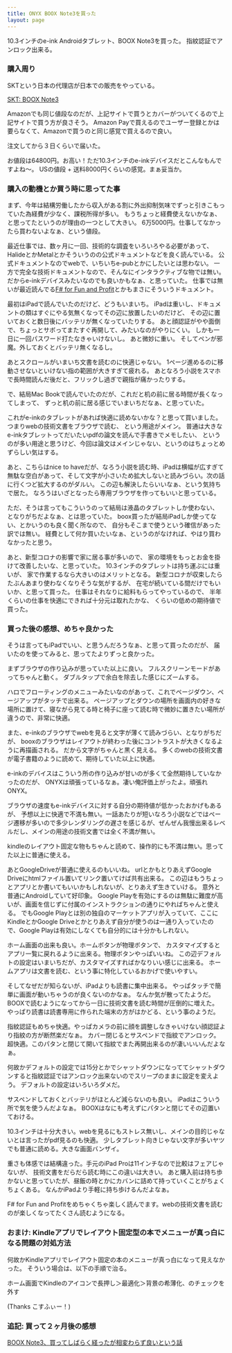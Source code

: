 ```yaml
---
title: ONYX BOOX Note3を買った
layout: page
---
```

10.3インチのe-ink Androidタブレット、BOOX Note3を買った。
指紋認証でアンロック出来る。

### 購入周り

SKTという日本の代理店が日本での販売をやっている。

[SKT: BOOX Note3](https://sktgroup.co.jp/boox-note3/)

Amazonでも同じ値段なのだが、上記サイトで買うとカバーがついてくるので上記サイトで買う方が良さそう。
Amazon Payで買えるのでユーザー登録とかは要らなくて、Amazonで買うのと同じ感覚で買えるので良い。

注文してから３日くらいで届いた。

お値段は64800円。お高い！ただ10.3インチのe-inkデバイスだとこんなもんですよね〜。
USの値段 + 送料8000円くらいの感覚。まぁ妥当か。

### 購入の動機とか買う時に思ってた事

まず、今年は結構労働したから収入がある割に外出抑制気味でずっと引きこもっていた為経費が少なく、課税所得が多い。
もうちょっと経費使えないかなぁ、と思ってたというのが理由の一つとして大きい。
6万5000円。仕事してなかったら買わないよなぁ、という値段。

最近仕事では、数ヶ月に一回、技術的な調査をいろいろやる必要があって、
HalideとかMetalとかそういうのの公式ドキュメントなどを良く読んでいる。
公式ドキュメントなのでwebで、いちいちe-pubとかにしたいとは思わない。
一方で完全な技術ドキュメントなので、そんなにインタラクティブな物では無い。
だからe-inkデバイスみたいなのでも良いかもなぁ、と思っていた。
仕事では無いが最近読んでる[F# for Fun and Profit](https://swlaschin.gitbooks.io/fsharpforfunandprofit/content/)とかもまさにそういうドキュメント。

最初はiPadで読んでいたのだけど、どうもいまいち。
iPadは重いし、ドキュメントの類はすぐにやる気無くなってその辺に放置したいのだけど、
その辺に置いておくと数日後にバッテリが無くなっていたりする。
あと顔認証がやや面倒で、ちょっとサボってまたすぐ再開して、みたいなのがやりにくい。
しかも一日に一回パスワード打たなきゃいけないし。
あと微妙に重い。
そしてペンが邪魔。外しておくとバッテリ無くなるし。

あとスクロールがいまいち文書を読むのに快適じゃない。
1ページ進めるのに移動させないといけない指の範囲が大きすぎて疲れる。
あとなろう小説をスマホで長時間読んだ後だと、フリックし過ぎで親指が痛かったりする。

で、結局Mac Bookで読んでいたのだが、これだと机の前に居る時間が長くなってしまって、
ずっと机の前に居る感じでいまいちだなぁ、と思っていた。

これがe-inkのタブレットがあれば快適に読めないかな？と思って買いました。
つまりwebの技術文書をブラウザで読む、
という用途がメイン。
普通は大きなe-inkタブレットってだいたいpdfの論文を読んで手書きでメモしたい、
というのが多い用途と思うけど、今回は論文はメインじゃない、というのはちょっとめずらしい気はする。

あと、こちらはnice to haveだが、なろう小説を読む時、iPadは横幅が広すぎて無駄な空白があって、そして文字が小さいため拡大しないと読みづらい。次の話に行くつど拡大するのがダルい。
この辺も解決したらいいなぁ、という気持ちで居た。
なろうはいざとなったら専用ブラウザを作ってもいいと思っている。

ただ、そうは言ってもこういうのって結局は液晶のタブレットしか使わない、
となりがちだよなぁ、とは思っていた。
boox買ったが結局iPadしか使ってない、とかいうのも良く聞く所なので、
自分もそこまで使うという確信があった訳では無い。
経費として何か買いたいなぁ、というのがなければ、やはり買わなかったと思う。

あと、新型コロナの影響で家に居る事が多いので、
家の環境をもっとお金を掛けて改善したいな、と思っていた。
10.3インチのタブレットは持ち運ぶには重いが、
家で作業するなら大きいのはメリットとなる。
新型コロナが収束したらたぶんあまり使わなくなりそうな気がするが、
在宅が続いている間だけでもいいか、と思って買った。
仕事はそれなりに給料もらってやっているので、
半年くらいの仕事を快適にできれば十分元は取れたかな、
くらいの低めの期待値で買った。

### 買った後の感想、めちゃ良かった

そうは言ってもiPadでいい、と思うんだろうなぁ、と思って買ったのだが、
届いたのを使ってみると、思ってたよりずっと良かった。

まずブラウザの作り込みが思っていた以上に良い。
フルスクリーンモードがあってちゃんと動く。
ダブルタップで余白を除去した感じにズームする。

ハロでフローティングのメニューみたいなのがあって、これでページダウン、ページアップがタッチで出来る。
ページアップとダウンの場所を画面内の好きな場所に置けて、寝ながら見てる時と椅子に座って読む時で微妙に置きたい場所が違うので、非常に快適。

また、e-inkのブラウザでwebを見ると文字が薄くて読みづらい、となりがちだが、
booxのブラウザはレイアウトが終わった後にコントラストが大きくなるように再描画される。
だから文字がちゃんと黒く見える。
多くのwebの技術文書が電子書籍のように読めて、期待していた以上に快適。

e-inkのデバイスはこういう所の作り込みが甘いのが多くて全然期待していなかったのだが、
ONYXは頑張っているなぁ。凄い俺評価上がったよ。頑張れONYX。

ブラウザの速度もe-inkデバイスに対する自分の期待値が低かったおかげもあるが、
予想以上に快適で不満も無い。一話あたりが短いなろう小説などではページ遷移が多いので多少レンダリングの遅さを感じるが、ぜんぜん我慢出来るレベルだし、メインの用途の技術文書では全く不満が無い。

kindleのレイアウト固定な物もちゃんと読めて、操作的にも不満は無い。思ってた以上に普通に使える。

あとGoogleDriveが普通に使えるのもいいね。
urlとかもとりあえずGoogle Driveにhtmlファイル置いてリンク置いてけば共有出来る。
この辺はもうちょっとアプリとか書いてもいいかもしれないが、とりあえず生きていける。
意外と普通にAndroidしていて好印象。
Google Playを有効にするのは無駄に難度が高いが、画面を信じずに付属のインストラクションの通りにやればちゃんと使える。
でもGoogle Playとは別の独自のマーケットアプリが入っていて、ここにKindleとかGoogle Driveとかとりあえず自分が使うのは一通り入っていたので、Google Playは有効にしなくても自分的には十分かもしれない。

ホーム画面の出来も良い。ホームボタンが物理ボタンで、
カスタマイズするとアプリ一覧に戻れるように出来る。物理ボタンやっぱいいね。
この辺デフォルトの設定はいまいちだが、カスタマイズすればかなりいい感じに出来る。
ホームアプリは文書を読む、という事に特化しているおかげで使いやすい。

そしてなぜだが知らないが、iPadよりも読書に集中出来る。
やっぱタッチで簡単に画面が動いちゃうのが良くないのかなぁ。
なんか気が散ってたようだ。
BOOXで読むようになってから一日に技術文書を読む時間が圧倒的に増えた。
やっぱり読書は読書専用に作られた端末の方がはかどる、という事のようだ。

指紋認証もめちゃ快適。やっぱカメラの前に顔を調整しなきゃいけない顔認証より指紋の方が断然楽だなぁ。
カバー閉じるとサスペンドで指紋でアンロック。超快適。このパタンと閉じて開いて指紋でまた再開出来るのが凄いいいんだよなぁ。

何故かデフォルトの設定では15分とかでシャットダウンになっててシャットダウンすると指紋認証ではアンロック出来ないのでスリープのままに設定を変えよう。
デフォルトの設定はいろいろダメだ。

サスペンドしておくとバッテリがほとんど減らないのも良い。
iPadはこういう所で気を使うんだよなぁ。
BOOXはなにも考えずにパタンと閉じてその辺置いておける。

10.3インチは十分大きい。webを見るにもストレス無いし、メインの目的じゃないとは言ったがpdf見るのも快適。
少しタブレット向きじゃない文字が多いヤツでも普通に読める。大きな画面バンザイ。

重さも体感では結構違った。手元のiPad Proは11インチなので比較はフェアじゃないが、
技術文書をだらだら読む時にこの違いは大きい。
あと購入前は持ち歩かないと思っていたが、昼飯の時とかにカバンに詰めて持っていくことがちょくちょくある。
なんかiPadより手軽に持ち歩けるんだよなぁ。

F# for Fun and Profitをめちゃくちゃ楽しく読んでます。webの技術文書を読むのが楽しくなってたくさん読むようになる。

### おまけ: Kindleアプリでレイアウト固定型の本でメニューが真っ白になる問題の対処方法

何故かKindleアプリでレイアウト固定の本のメニューが真っ白になって見えなかった。
そういう場合は、以下の手順で治る。

ホーム画面でKindleのアイコンで長押し＞最適化＞背景の希薄化、のチェックを外す

(Thanks こすふぃー！)

### 追記: 買って２ヶ月後の感想

[BOOX Note3、買ってしばらく経ったが相変わらず良いという話](https://karino2.github.io/2021/01/29/boox_after.html)